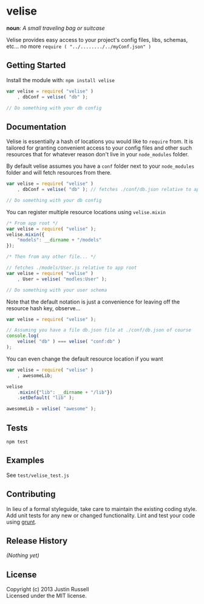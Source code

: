 # velise
**noun**: _A small traveling bag or suitcase_

Velise provides easy access to your project's config files, libs, schemas,
etc... no more `require ( "../......../../myConf.json" )`

## Getting Started
Install the module with: `npm install velise`

```javascript
var velise = require( "velise" )
	, dbConf = velise( "db" );

// Do something with your db config
```

## Documentation
Velise is essentially a hash of locations you would like to `require` from. It
is tailored for granting convenient access to your config files and other such
resources that for whatever reason don't live in your `node_modules` folder.

By default velise assumes you have a `conf` folder next to your `node_modules`
folder and will fetch resources from there.

```javascript
var velise = require( "velise" )
	, dbConf = velise( "db" ); // fetches ./conf/db.json relative to app root

// Do something with your db config
```

You can register multiple resource locations using `velise.mixin`

```javascript
/* From app root */
var velise = require( "velise" );
velise.mixin({
	"models": __dirname + "/models"
});

/* Then from any other file... */

// fetches ./models/User.js relative to app root
var velise = require( "velise" )
	, User = velise( "modles:User" );

// Do something with your user schema
```

Note that the default notation is just a convenience for leaving off the
resource hash key, observe...

```javascript
var velise = require( "velise" );

// Assuming you have a file db.json file at ./conf/db.json of course
console.log(
	velise( "db" ) === velise( "conf:db" )
);
```

You can even change the default resource location if you want

```javascript
var velise = require( "velise" )
	, awesomeLib;

velise
	.mixin({"lib": __dirname + "/lib"})
	.setDefault( "lib" );

awesomeLib = velise( "awesome" );
```

## Tests
`npm test`

## Examples
See `test/velise_test.js`

## Contributing
In lieu of a formal styleguide, take care to maintain the existing coding style. Add unit tests for any new or changed functionality. Lint and test your code using [grunt](http://gruntjs.com/).

## Release History
_(Nothing yet)_

## License
Copyright (c) 2013 Justin Russell  
Licensed under the MIT license.
